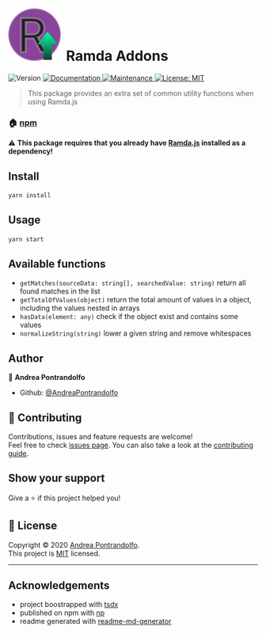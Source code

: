 <h1><img src="assets/images/ramda-addons.svg">  Ramda Addons</h1>
<p>
  <img alt="Version" src="https://img.shields.io/badge/version-2.1.0-blue.svg?cacheSeconds=2592000" />
  <a href="https://github.com/AndreaPontrandolfo/ramda-addons#readme" target="_blank">
    <img alt="Documentation" src="https://img.shields.io/badge/documentation-yes-brightgreen.svg" />
  </a>
  <a href="https://github.com/AndreaPontrandolfo/ramda-addons/graphs/commit-activity" target="_blank">
    <img alt="Maintenance" src="https://img.shields.io/badge/Maintained%3F-yes-green.svg" />
  </a>
  <a href="https://github.com/AndreaPontrandolfo/ramda-addons/blob/master/LICENSE" target="_blank">
    <img alt="License: MIT" src="https://img.shields.io/github/license/AndreaPontrandolfo/ramda-addons" />
  </a>
</p>

> This package provides an extra set of common utility functions when using Ramda.js

### 🏠 [npm](https://www.npmjs.com/package/ramda-addons)

⚠️ **This package requires that you already have [Ramda.js](https://github.com/ramda/ramda) installed as a dependency!**

## Install

```sh
yarn install
```

## Usage

```sh
yarn start
```

## Available functions

- `getMatches(sourceData: string[], searchedValue: string)` return all found matches in the list
- `getTotalOfValues(object)` return the total amount of values in a object, including the values nested in arrays
- `hasData(element: any)` check if the object exist and contains some values
- `normalizeString(string)` lower a given string and remove whitespaces

## Author

👤 **Andrea Pontrandolfo**

* Github: [@AndreaPontrandolfo](https://github.com/AndreaPontrandolfo)

## 🤝 Contributing

Contributions, issues and feature requests are welcome!<br />Feel free to check [issues page](https://github.com/AndreaPontrandolfo/ramda-addons/issues). You can also take a look at the [contributing guide](https://github.com/AndreaPontrandolfo/ramda-addons/blob/master/CONTRIBUTING.md).

## Show your support

Give a ⭐️ if this project helped you!

## 📝 License

Copyright © 2020 [Andrea Pontrandolfo](https://github.com/AndreaPontrandolfo).<br />
This project is [MIT](https://github.com/AndreaPontrandolfo/ramda-addons/blob/master/LICENSE) licensed.

***
## Acknowledgements
- project boostrapped with [tsdx](https://github.com/formium/tsdx)
- published on npm with [np](https://github.com/sindresorhus/np)
- readme generated with [readme-md-generator](https://github.com/kefranabg/readme-md-generator)
